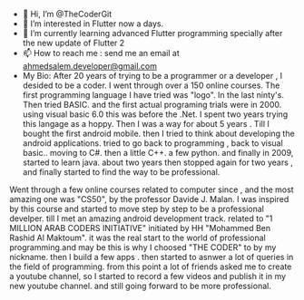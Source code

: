 - 👋 Hi, I’m @TheCoderGit
- 👀 I’m interested in Flutter now a days.
- 🌱 I’m currently learning advanced Flutter programming specially after the new update of Flutter 2
- 📫 How to reach me : send me an email at ahmedsalem.developer@gmail.com
- My Bio:
After 20 years of trying to be a programmer or a developer , I desided to be a coder. I went through over a 150 online courses. The first programming language I have tried was "logo". In the last ninty's. Then tried BASIC. and the first actual programing trials were in 2000. using visual basic 6.0 this was before the .Net. I spent two years trying this langage as a hoppy. Then I was a way for about 5 years . Till I bought the first android mobile. then I tried to think about developing the android applications. tried to go back to programming , back to visual basic.. moving to C#. then a little C++. a few python. and finally in 2009, started to learn java. about two years then stopped again for two years , and finally started to find the way to be professional.

Went through a few online courses related to computer since , and the most amazing one was "CS50", by the professor Davide J. Malan. I was inspired by this course and started to move step by step to be a professional develper. till I met an amazing android development track. related to "1 MILLION ARAB CODERS INITIATIVE" initiated by HH "Mohammed Ben Rashid Al Maktoum". it was the real start to the world of professional programming.and may be this is why I choosed "THE CODER" to by my nickname. then I build a few apps . then started to asnwer a lot of queries in the field of programming. from this point a lot of friends asked me to create a youtube channel, so I started to record a few videos and publish it in my new youtube channel. and still going forward to be more professional.

<!---
TheCoderGit/TheCoderGit is a ✨ special ✨ repository because its `README.md` (this file) appears on your GitHub profile.
You can click the Preview link to take a look at your changes.
--->
